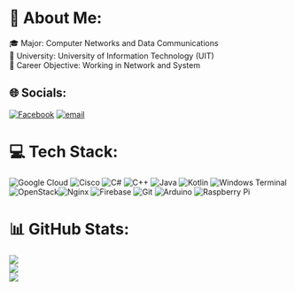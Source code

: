 # 💫 About Me:
🎓 Major: Computer Networks and Data Communications<br>🏫 University: University of Information Technology (UIT)<br>🎯 Career Objective: Working in Network and System


## 🌐 Socials:
[![Facebook](https://img.shields.io/badge/Facebook-%231877F2.svg?logo=Facebook&logoColor=white)](https://facebook.com/https://www.facebook.com/thuy.hung.980/) [![email](https://img.shields.io/badge/Email-D14836?logo=gmail&logoColor=white)](mailto:thuyhung.work@gmail.com) 

# 💻 Tech Stack:
 ![Google Cloud](https://img.shields.io/badge/GoogleCloud-%234285F4.svg?style=flat&logo=google-cloud&logoColor=white) ![Cisco](https://img.shields.io/badge/cisco-%23049fd9.svg?style=flat&logo=cisco&logoColor=black)  ![C#](https://img.shields.io/badge/c%23-%23239120.svg?style=flat&logo=csharp&logoColor=white) ![C++](https://img.shields.io/badge/c++-%2300599C.svg?style=flat&logo=c%2B%2B&logoColor=white) ![Java](https://img.shields.io/badge/java-%23ED8B00.svg?style=flat&logo=openjdk&logoColor=white) ![Kotlin](https://img.shields.io/badge/kotlin-%237F52FF.svg?style=flat&logo=kotlin&logoColor=white) ![Windows Terminal](https://img.shields.io/badge/Windows%20Terminal-%234D4D4D.svg?style=flat&logo=windows-terminal&logoColor=white) ![OpenStack](https://img.shields.io/badge/Openstack-%23f01742.svg?style=flat&logo=openstack&logoColor=white)![Nginx](https://img.shields.io/badge/nginx-%23009639.svg?style=flat&logo=nginx&logoColor=white) ![Firebase](https://img.shields.io/badge/firebase-a08021?style=flat&logo=firebase&logoColor=ffcd34) ![Git](https://img.shields.io/badge/git-%23F05033.svg?style=flat&logo=git&logoColor=white) ![Arduino](https://img.shields.io/badge/-Arduino-00979D?style=flat&logo=Arduino&logoColor=white) ![Raspberry Pi](https://img.shields.io/badge/-Raspberry_Pi-C51A4A?style=flat&logo=Raspberry-Pi)
# 📊 GitHub Stats:
![](https://github-readme-stats.vercel.app/api?username=Thuy-Hung&theme=dark&hide_border=false&include_all_commits=false&count_private=false)<br/>
![](https://github-readme-streak-stats.herokuapp.com/?user=Thuy-Hung&theme=dark&hide_border=false)<br/>
![](https://github-readme-stats.vercel.app/api/top-langs/?username=Thuy-Hung&theme=dark&hide_border=false&include_all_commits=false&count_private=false&layout=compact)

<!-- Proudly created with GPRM ( https://gprm.itsvg.in ) -->
